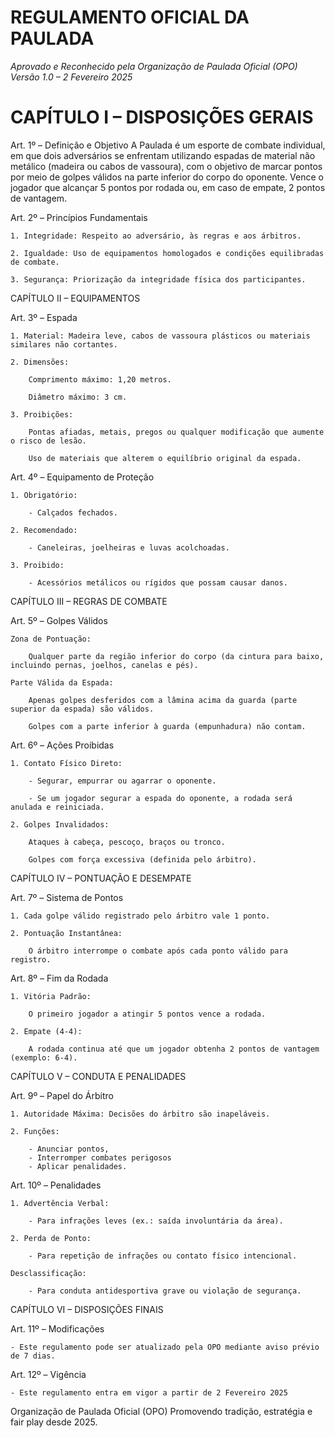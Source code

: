 # REGULAMENTO OFICIAL DA PAULADA
*Aprovado e Reconhecido pela Organização de Paulada Oficial (OPO)
Versão 1.0 – 2 Fevereiro 2025*

# CAPÍTULO I – DISPOSIÇÕES GERAIS

Art. 1º – Definição e Objetivo
A Paulada é um esporte de combate individual, em que dois adversários se enfrentam utilizando espadas de material não metálico (madeira ou cabos de vassoura), com o objetivo de marcar pontos por meio de golpes válidos na parte inferior do corpo do oponente. Vence o jogador que alcançar 5 pontos por rodada ou, em caso de empate, 2 pontos de vantagem.

Art. 2º – Princípios Fundamentais

    1. Integridade: Respeito ao adversário, às regras e aos árbitros.

    2. Igualdade: Uso de equipamentos homologados e condições equilibradas de combate.

    3. Segurança: Priorização da integridade física dos participantes.

CAPÍTULO II – EQUIPAMENTOS

Art. 3º – Espada

    1. Material: Madeira leve, cabos de vassoura plásticos ou materiais similares não cortantes.

    2. Dimensões:

        Comprimento máximo: 1,20 metros.

        Diâmetro máximo: 3 cm.

    3. Proibições:

        Pontas afiadas, metais, pregos ou qualquer modificação que aumente o risco de lesão.

        Uso de materiais que alterem o equilíbrio original da espada.

Art. 4º – Equipamento de Proteção

    1. Obrigatório:

        - Calçados fechados.

    2. Recomendado:

        - Caneleiras, joelheiras e luvas acolchoadas.

    3. Proibido:

        - Acessórios metálicos ou rígidos que possam causar danos.

CAPÍTULO III – REGRAS DE COMBATE

Art. 5º – Golpes Válidos

    Zona de Pontuação:

        Qualquer parte da região inferior do corpo (da cintura para baixo, incluindo pernas, joelhos, canelas e pés).

    Parte Válida da Espada:

        Apenas golpes desferidos com a lâmina acima da guarda (parte superior da espada) são válidos.

        Golpes com a parte inferior à guarda (empunhadura) não contam.

Art. 6º – Ações Proibidas

    1. Contato Físico Direto:

        - Segurar, empurrar ou agarrar o oponente.

        - Se um jogador segurar a espada do oponente, a rodada será anulada e reiniciada.

    2. Golpes Invalidados:

        Ataques à cabeça, pescoço, braços ou tronco.

        Golpes com força excessiva (definida pelo árbitro).

CAPÍTULO IV – PONTUAÇÃO E DESEMPATE

Art. 7º – Sistema de Pontos

    1. Cada golpe válido registrado pelo árbitro vale 1 ponto.

    2. Pontuação Instantânea:

        O árbitro interrompe o combate após cada ponto válido para registro.

Art. 8º – Fim da Rodada

    1. Vitória Padrão:

        O primeiro jogador a atingir 5 pontos vence a rodada.

    2. Empate (4-4):

        A rodada continua até que um jogador obtenha 2 pontos de vantagem (exemplo: 6-4).

CAPÍTULO V – CONDUTA E PENALIDADES

Art. 9º – Papel do Árbitro

    1. Autoridade Máxima: Decisões do árbitro são inapeláveis.

    2. Funções:

        - Anunciar pontos, 
        - Interromper combates perigosos 
        - Aplicar penalidades.

Art. 10º – Penalidades

    1. Advertência Verbal:

        - Para infrações leves (ex.: saída involuntária da área).

    2. Perda de Ponto:

        - Para repetição de infrações ou contato físico intencional.

    Desclassificação:

        - Para conduta antidesportiva grave ou violação de segurança.

CAPÍTULO VI – DISPOSIÇÕES FINAIS

Art. 11º – Modificações

    - Este regulamento pode ser atualizado pela OPO mediante aviso prévio de 7 dias.

Art. 12º – Vigência

    - Este regulamento entra em vigor a partir de 2 Fevereiro 2025

Organização de Paulada Oficial (OPO)
Promovendo tradição, estratégia e fair play desde 2025.
